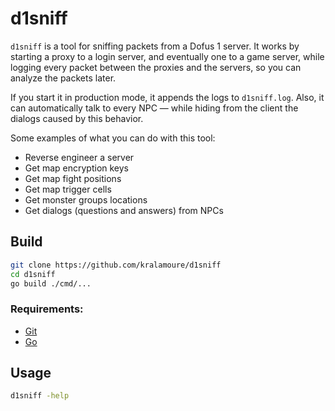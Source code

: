 # d1sniff

`d1sniff` is a tool for sniffing packets from a Dofus 1 server. It works by starting a proxy to a login
server, and eventually one to a game server, while logging every packet between the proxies and the servers, so you can
analyze the packets later.

If you start it in production mode, it appends the logs to `d1sniff.log`. Also, it can automatically talk to every
NPC — while hiding from the client the dialogs caused by this behavior.

Some examples of what you can do with this tool:

- Reverse engineer a server
- Get map encryption keys
- Get map fight positions
- Get map trigger cells
- Get monster groups locations
- Get dialogs (questions and answers) from NPCs

## Build

```sh
git clone https://github.com/kralamoure/d1sniff
cd d1sniff
go build ./cmd/...
```

### Requirements:

- [Git](https://git-scm.com/)
- [Go](https://golang.org/)

## Usage

```sh
d1sniff -help
```
